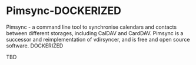 # Pimsync-DOCKERIZED
Pimsync - a command line tool to synchronise calendars and contacts between different storages, including CalDAV and CardDAV. Pimsync is a successor and reimplementation of vdirsyncer, and is free and open source software. DOCKERIZED

TBD